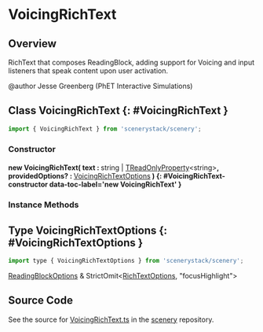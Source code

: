 # VoicingRichText

## Overview

RichText that composes ReadingBlock, adding support for Voicing and input listeners that speak content upon
user activation.

@author Jesse Greenberg (PhET Interactive Simulations)

## Class VoicingRichText {: #VoicingRichText }


```js
import { VoicingRichText } from 'scenerystack/scenery';
```
### Constructor

#### new VoicingRichText( text : <span style="font-weight: 400;"><span style="color: hsla(calc(var(--md-hue) + 180deg),80%,40%,1);">string</span> | [TReadOnlyProperty](../axon/TReadOnlyProperty.md)&lt;<span style="color: hsla(calc(var(--md-hue) + 180deg),80%,40%,1);">string</span>&gt;</span>, providedOptions? : <span style="font-weight: 400;">[VoicingRichTextOptions](../scenery/VoicingRichText.md#VoicingRichTextOptions)</span> ) {: #VoicingRichText-constructor data-toc-label='new VoicingRichText' }

### Instance Methods





## Type VoicingRichTextOptions {: #VoicingRichTextOptions }


```js
import type { VoicingRichTextOptions } from 'scenerystack/scenery';
```


[ReadingBlockOptions](../scenery/ReadingBlock.md#ReadingBlockOptions) &amp; StrictOmit&lt;[RichTextOptions](../scenery/RichText.md#RichTextOptions), "focusHighlight"&gt;



## Source Code

See the source for [VoicingRichText.ts](https://github.com/phetsims/scenery/blob/main/js/accessibility/voicing/nodes/VoicingRichText.ts) in the [scenery](https://github.com/phetsims/scenery) repository.
